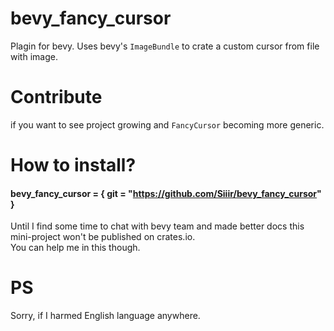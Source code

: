 # bevy_fancy_cursor
Plagin for bevy. Uses bevy's `ImageBundle` to crate a custom cursor from file with image.

# Contribute
 if you want to see project growing and `FancyCursor` becoming more generic.

# How to install?
#### bevy_fancy_cursor = { git = "https://github.com/Siiir/bevy_fancy_cursor" }
Until I find some time to chat with bevy team and made better docs this mini-project won't be published on crates.io.  
You can help me in this though.

# PS
Sorry, if I harmed English language anywhere.
